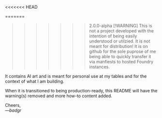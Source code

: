 <<<<<<< HEAD

=======
>>>>>>> 2.0.0-alpha
> [!WARNING]
> This is not a project developed with the intention of being easily understood or utilzied. It is not meant for distribution! It is on github for the sole puprose of me being able to quickly transfer it via manfiests to hosted Foundry instances.

It contains AI art and is meant for personal use at my tables and for the context of what I am building.

When it is transitioned to being production-ready, this README will have the warning(s) removed and more how-to content added.

Cheers,<br/>_&mdash;badgr_

